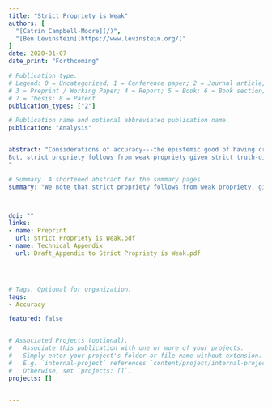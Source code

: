```yaml
---
title: "Strict Propriety is Weak"
authors: [
  "[Catrin Campbell-Moore](/)",
  "[Ben Levinstein](https://www.levinstein.org/)"
]
date: 2020-01-07
date_print: "Forthcoming"

# Publication type.
# Legend: 0 = Uncategorized; 1 = Conference paper; 2 = Journal article;
# 3 = Preprint / Working Paper; 4 = Report; 5 = Book; 6 = Book section;
# 7 = Thesis; 8 = Patent
publication_types: ["2"]

# Publication name and optional abbreviated publication name.
publication: "Analysis"


abstract: "Considerations of accuracy---the epistemic good of having credences close to truth-values---have led to the justification of a host of epistemic norms. These arguments rely on particular ways of measuring accuracy. In particular, the accuracy measure should be strictly proper. However, the main argument for strict propriety only supports weak propriety.
But, strict propriety follows from weak propriety given strict truth-directedness (which is non-negotiable) and additivity (which is both very common and plausible). So no further argument is necessary.
"

# Summary. A shortened abstract for the summary pages.
summary: "We note that strict propriety follows from weak propriety, given truth-directedness, thus closing an argumentative gap in the literature."



doi: ""
links:
- name: Preprint
  url: Strict Propriety is Weak.pdf
- name: Technical Appendix
  url: Draft_Appendix to Strict Propriety is Weak.pdf




# Tags. Optional for organization.
tags:
- Accuracy

featured: false


# Associated Projects (optional).
#   Associate this publication with one or more of your projects.
#   Simply enter your project's folder or file name without extension.
#   E.g. `internal-project` references `content/project/internal-project/index.md`.
#   Otherwise, set `projects: []`.
projects: []


---
```

